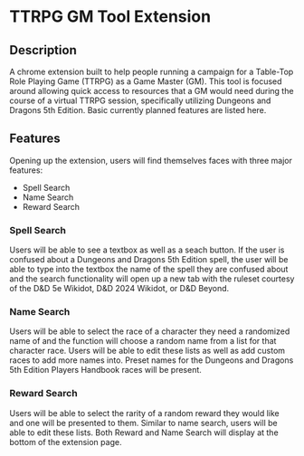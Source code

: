 
# TTRPG GM Tool Extension
## Description
A chrome extension built to help people running a campaign for a Table-Top Role Playing Game (TTRPG) as a Game Master (GM). This tool is focused around allowing quick access to resources that a GM would need during the course of a virtual TTRPG session, specifically utilizing Dungeons and Dragons 5th Edition. Basic currently planned features are listed here.
## Features
Opening up the extension, users will find themselves faces with three major features:

 - Spell Search
 - Name Search
 - Reward Search

### Spell Search
Users will be able to see a textbox as well as a seach button. If the user is confused about a Dungeons and Dragons 5th Edition spell, the user will be able to type into the textbox the name of the spell they are confused about and the search functionality will open up a new tab with the ruleset courtesy of the D&D 5e Wikidot, D&D 2024 Wikidot, or D&D Beyond.
### Name Search
Users will be able to select the race of a character they need a randomized name of and the function will choose a random name from a list for that character race. Users will be able to edit these lists as well as add custom races to add more names into. Preset names for the Dungeons and Dragons 5th Edition Players Handbook races will be present.
### Reward Search
Users will be able to select the rarity of a random reward they would like and one will be presented to them. Similar to name search, users will be able to edit these lists. Both Reward and Name Search will display at the bottom of the extension page.

